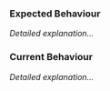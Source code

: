 ### Expected Behaviour

_Detailed explanation..._

### Current Behaviour

_Detailed explanation..._
